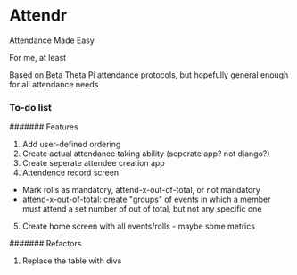 # Attendr

Attendance Made Easy

For me, at least

Based on Beta Theta Pi attendance protocols, but hopefully general enough for all attendance needs

### To-do list
####### Features
1. Add user-defined ordering
2. Create actual attendance taking ability (seperate app? not django?)
3. Create seperate attendee creation app
4. Attendence record screen
 * Mark rolls as mandatory, attend-x-out-of-total, or not mandatory
  * attend-x-out-of-total: create "groups" of events in which a member must attend a set number of out of total, but not any specific one
5. Create home screen with all events/rolls - maybe some metrics

####### Refactors
1. Replace the table with divs
